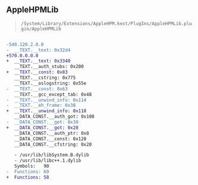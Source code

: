## AppleHPMLib

> `/System/Library/Extensions/AppleHPM.kext/PlugIns/AppleHPMLib.plugin/AppleHPMLib`

```diff

-540.120.2.0.0
-  __TEXT.__text: 0x32d4
+570.0.0.0.0
+  __TEXT.__text: 0x3340
   __TEXT.__auth_stubs: 0x200
+  __TEXT.__const: 0x83
   __TEXT.__cstring: 0x775
   __TEXT.__oslogstring: 0x55e
-  __TEXT.__const: 0x63
   __TEXT.__gcc_except_tab: 0x48
-  __TEXT.__unwind_info: 0x114
-  __TEXT.__eh_frame: 0x38
+  __TEXT.__unwind_info: 0x118
   __DATA_CONST.__auth_got: 0x108
-  __DATA_CONST.__got: 0x30
+  __DATA_CONST.__got: 0x28
   __DATA_CONST.__auth_ptr: 0x8
   __DATA_CONST.__const: 0x120
   __DATA_CONST.__cfstring: 0x20

   - /usr/lib/libSystem.B.dylib
   - /usr/lib/libc++.1.dylib
   Symbols:   90
-  Functions: 60
+  Functions: 58
 

```

